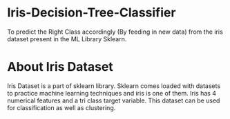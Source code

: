 # Iris-Decision-Tree-Classifier
To predict the Right Class accordingly (By feeding in new data) from the iris dataset present in the ML Library Sklearn. 
# About Iris Dataset 
Iris Dataset is a part of sklearn library. Sklearn comes loaded with datasets to practice machine learning techniques and iris is one of them.
Iris has 4 numerical features and a tri class target variable. This dataset can be used for classification as well as clustering.

